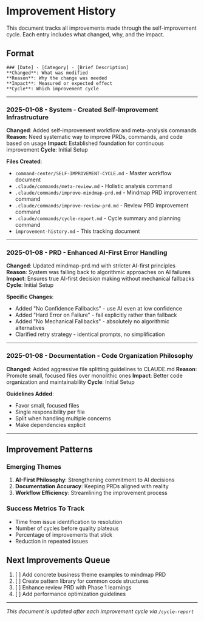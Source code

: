 # Improvement History

This document tracks all improvements made through the self-improvement cycle. Each entry includes what changed, why, and the impact.

## Format
```
### [Date] - [Category] - [Brief Description]
**Changed**: What was modified
**Reason**: Why the change was needed  
**Impact**: Measured or expected effect
**Cycle**: Which improvement cycle
```

---

### 2025-01-08 - System - Created Self-Improvement Infrastructure
**Changed**: Added self-improvement workflow and meta-analysis commands
**Reason**: Need systematic way to improve PRDs, commands, and code based on usage
**Impact**: Established foundation for continuous improvement
**Cycle**: Initial Setup

**Files Created**:
- `command-center/SELF-IMPROVEMENT-CYCLE.md` - Master workflow document
- `.claude/commands/meta-review.md` - Holistic analysis command
- `.claude/commands/improve-mindmap-prd.md` - Mindmap PRD improvement command
- `.claude/commands/improve-review-prd.md` - Review PRD improvement command  
- `.claude/commands/cycle-report.md` - Cycle summary and planning command
- `improvement-history.md` - This tracking document

---

### 2025-01-08 - PRD - Enhanced AI-First Error Handling
**Changed**: Updated mindmap-prd.md with stricter AI-first principles
**Reason**: System was falling back to algorithmic approaches on AI failures
**Impact**: Ensures true AI-first decision making without mechanical fallbacks
**Cycle**: Initial Setup

**Specific Changes**:
- Added "No Confidence Fallbacks" - use AI even at low confidence
- Added "Hard Error on Failure" - fail explicitly rather than fallback
- Added "No Mechanical Fallbacks" - absolutely no algorithmic alternatives
- Clarified retry strategy - identical prompts, no simplification

---

### 2025-01-08 - Documentation - Code Organization Philosophy
**Changed**: Added aggressive file splitting guidelines to CLAUDE.md
**Reason**: Promote small, focused files over monolithic ones
**Impact**: Better code organization and maintainability
**Cycle**: Initial Setup

**Guidelines Added**:
- Favor small, focused files
- Single responsibility per file
- Split when handling multiple concerns
- Make dependencies explicit

---

## Improvement Patterns

### Emerging Themes
1. **AI-First Philosophy**: Strengthening commitment to AI decisions
2. **Documentation Accuracy**: Keeping PRDs aligned with reality
3. **Workflow Efficiency**: Streamlining the improvement process

### Success Metrics To Track
- Time from issue identification to resolution
- Number of cycles before quality plateaus
- Percentage of improvements that stick
- Reduction in repeated issues

## Next Improvements Queue
1. [ ] Add concrete business theme examples to mindmap PRD
2. [ ] Create pattern library for common code structures
3. [ ] Enhance review PRD with Phase 1 learnings
4. [ ] Add performance optimization guidelines

---

*This document is updated after each improvement cycle via `/cycle-report`*